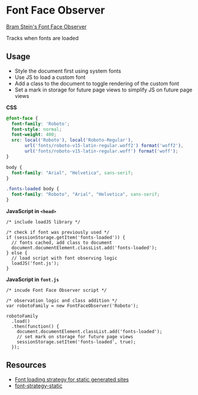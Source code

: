 # Font Face Observer

[Bram Stein's Font Face Observer](https://github.com/bramstein/fontfaceobserver)

Tracks when fonts are loaded

## Usage

- Style the document first using system fonts
- Use JS to load a custom font
- Add a class to the document to toggle rendering of the custom font
- Set a mark in storage for future page views to simplify JS on future page views

**CSS**

```CSS
@font-face {
  font-family: 'Roboto';
  font-style: normal;
  font-weight: 400;
  src: local('Roboto'), local('Roboto-Regular'),
       url('fonts/roboto-v15-latin-regular.woff2') format('woff2'),
       url('fonts/roboto-v15-latin-regular.woff') format('woff');
}

body {
  font-family: "Arial", "Helvetica", sans-serif;
}

.fonts-loaded body {
  font-family: "Roboto", "Arial", "Helvetica", sans-serif;
}
```

**JavaScript in `<head>`**

```JS
/* include loadJS library */

/* check if font was previously used */
if (sessionStorage.getItem('fonts-loaded')) {
  // fonts cached, add class to document
  document.documentElement.classList.add('fonts-loaded');
} else {
  // load script with font observing logic
  loadJS('font.js');
}
```

**JavaScript in `font.js`**

```JS
/* incude Font Face Observer script */

/* observation logic and class addition */
var robotoFamily = new FontFaceObserver('Roboto');

robotoFamily
  .load()
  .then(function() {
    document.documentElement.classList.add('fonts-loaded');
    // set mark on storage for future page views
    sessionStorage.setItem('fonts-loaded', true);
  });
```

## Resources

- [Font loading strategy for static generated sites](https://jeremenichelli.github.io/2016/05/font-loading-strategy-static-generated-sites/)
- [font-strategy-static](https://github.com/jeremenichelli/font-strategy-static/)
